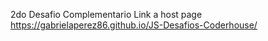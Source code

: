2do Desafio Complementario 
Link a host page
 https://gabrielaperez86.github.io/JS-Desafios-Coderhouse/